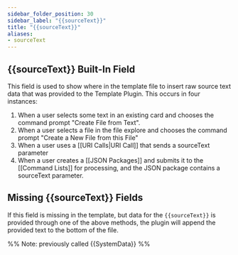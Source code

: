 ```yaml
---
sidebar_folder_position: 30
sidebar_label: "{{sourceText}}"
title: "{{sourceText}}"
aliases:
- sourceText
---
```

## {{sourceText}} Built-In Field

This field is used to show where in the template file to insert raw source text data that was provided to the Template Plugin. This occurs in four instances:
1. When a user selects some text in an existing card and chooses the command prompt "Create File from Text".
2. When a user selects a file in the file explore and chooses the command prompt "Create a New File from this File"
3. When a user uses a [[URI Calls|URI Call]] that sends a sourceText parameter 
4. When a user creates a [[JSON Packages]] and submits it to the [[Command Lists]] for processing, and the JSON package contains a sourceText parameter.

## Missing {{sourceText}} Fields
If this field is missing in the template, but data for the `{{sourceText}}` is provided through one of the above methods, the plugin will append the provided text to the bottom of the file. 

%% Note: previously called {{SystemData}} %%

